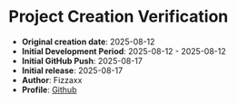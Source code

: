 # Project Creation Verification
- **Original creation date**: 2025-08-12
- **Initial Development Period**: 2025-08-12 - 2025-08-12
- **Initial GitHub Push**: 2025-08-17
- **Initial release**: 2025-08-17
- **Author**: Fizzaxx
- **Profile**: [Github](https://github.com/Fizzaxx)
